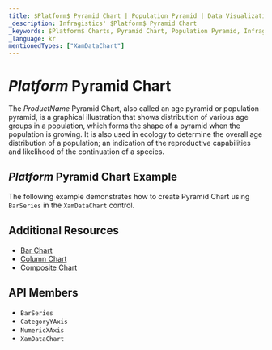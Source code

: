 ```yaml
---
title: $Platform$ Pyramid Chart | Population Pyramid | Data Visualization | Infragistics
_description: Infragistics' $Platform$ Pyramid Chart
_keywords: $Platform$ Charts, Pyramid Chart, Population Pyramid, Infragistics
_language: kr
mentionedTypes: ["XamDataChart"]
---
```

# $Platform$ Pyramid Chart

The $ProductName$ Pyramid Chart, also called an age pyramid or population pyramid, is a graphical illustration that shows distribution of various age groups in a population, which forms the shape of a pyramid when the population is growing. It is also used in ecology to determine the overall age distribution of a population; an indication of the reproductive capabilities and likelihood of the continuation of a species.

## $Platform$ Pyramid Chart Example

The following example demonstrates how to create Pyramid Chart using `BarSeries` in the `XamDataChart` control.

<code-view style="height: 600px"
           data-demos-base-url="{environment:dvDemosBaseUrl}"
           iframe-src="{environment:dvDemosBaseUrl}/charts/data-chart-pyramid-chart"
           github-src="charts/data-chart/pyramid-chart"
           alt="$Platform$ Pyramid Chart Example" >
</code-view>

<div class="divider--half"></div>

## Additional Resources
- [Bar Chart](bar-chart.md)
- [Column Chart](column-chart.md)
- [Composite Chart](composite-chart.md)
<!-- - [Gantt Chart](gantt-chart.md) -->

## API Members
- `BarSeries`
- `CategoryYAxis`
- `NumericXAxis`
- `XamDataChart`
